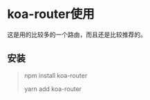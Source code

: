 # koa-router使用

这是用的比较多的一个路由，而且还是比较推荐的。

## 安装

> npm install koa-router
>
> yarn add koa-router



